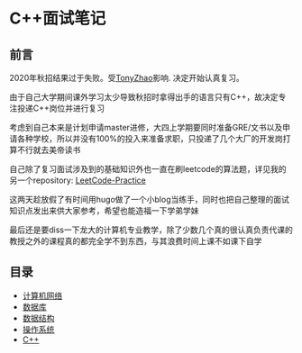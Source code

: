 # C++面试笔记

## 前言
2020年秋招结果过于失败。受[TonyZhao](https://github.com/SpringWave1)影响. 决定开始认真复习。

由于自己大学期间课外学习太少导致秋招时拿得出手的语言只有C++，故决定专注投递C++岗位并进行复习

考虑到自己本来是计划申请master进修，大四上学期要同时准备GRE/文书以及申请各种学校，所以并没有100%的投入来准备求职，只投递了几个大厂的开发岗打算不行就去美帝读书

自己除了复习面试涉及到的基础知识外也一直在刷leetcode的算法题，详见我的另一个repository: [LeetCode-Practice](https://github.com/PRESIDENT810/LeetCode-Practice)

这两天趁放假了有时间用hugo做了一个小blog当练手，同时也把自己整理的面试知识点发出来供大家参考，希望也能造福一下学弟学妹

最后还是要diss一下龙大的计算机专业教学，除了少数几个真的很认真负责代课的教授之外的课程真的都完全学不到东西，与其浪费时间上课不如课下自学

## 目录

- [计算机网络]()
- [数据库]()
- [数据结构]()
- [操作系统]()
- [C++]()